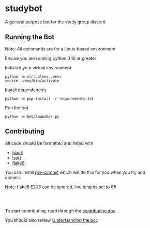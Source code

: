 # studybot
A general purpose bot for the study group discord

Running the Bot
----
Note: All commands are for a Linux-based environment

Ensure you are running python 3.10 or greater

Initialize your virtual environment
```
python -m virtualenv .venv
source .venv/bin/activate
```

Install dependencies
```
python -m pip install -r requirements.txt
```

Run the bot
```
python -m bot/launcher.py
```

Contributing
----
All code should be formatted and linted with

* [black](https://github.com/psf/black)
* [isort](https://pycqa.github.io/isort/)
* [flake8](https://flake8.pycqa.org/en/latest/)

You can install [pre-commit](https://pre-commit.com/) which will do this for you when you try and commit.

Note: flake8 E203 can be ignored, line lengths set to 88

<br/><br/>

To start contributing, read through the [contributing doc](docs/contributing.md).

You should also review [Understanding the bot](docs/understanding_the_bot.md).

